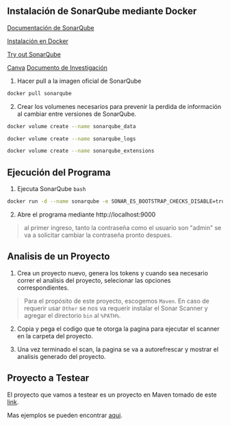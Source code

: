 ## Instalación de SonarQube mediante Docker
[Documentación de SonarQube](https://docs.sonarqube.org/latest/)

[Instalación en Docker](https://docs.sonarqube.org/latest/setup-and-upgrade/install-the-server/)

[Try out SonarQube](https://docs.sonarqube.org/latest/try-out-sonarqube/)

[Canva](https://www.canva.com/design/DAFiQfAuAaE/SeY2wN9OFpFFHjxaCJB1nw/view?utm_content=DAFiQfAuAaE&utm_campaign=designshare&utm_medium=link&utm_source=publishsharelink)
[Documento de Investigación](https://github.com/ManuelRiosRomero/Presentacion-SonarQube/blob/main/Investigaci%C3%B3n%20SonarQube.pdf)

1. Hacer pull a la imagen oficial de SonarQube
```bash
docker pull sonarqube
```
2. Crear los volumenes necesarios para prevenir la perdida de información al cambiar entre versiones de SonarQube.
```bash
docker volume create --name sonarqube_data
```
```bash
docker volume create --name sonarqube_logs
```
```bash
docker volume create --name sonarqube_extensions
```

## Ejecución del Programa
1.  Ejecuta SonarQube ```bash```
```bash
docker run -d --name sonarqube -e SONAR_ES_BOOTSTRAP_CHECKS_DISABLE=true -p 9000:9000 sonarqube:latest
```
2. Abre el programa mediante http://localhost:9000
> al primer ingreso, tanto la contraseña como el usuario son "admin" se va a solicitar cambiar la contraseña pronto despues.

## Analisis de un Proyecto
1. Crea un proyecto nuevo, genera los tokens y cuando sea necesario correr el analisis del proyecto, selecionar las opciones correspondientes.
> Para el propósito de este proyecto, escogemos ```Maven```.
> En caso de requerir usar ```Other``` se nos va requerir instalar el Sonar Scanner y agregar el directorio ```bin``` al ```%PATH%```.

2. Copia y pega el codigo que te otorga la pagina para ejecutar el scanner en la carpeta del proyecto.

3. Una vez terminado el scan, la pagina se va a autorefrescar y mostrar el analisis generado del proyecto.

## Proyecto a Testear
El proyecto que vamos a testear es un proyecto en Maven tomado de este [link](https://github.com/SonarSource/sonar-scanning-examples/tree/master/sonarqube-scanner-maven/maven-basic).

Mas ejemplos se pueden encontrar [aqui](https://github.com/SonarSource/sonar-scanning-examples).

